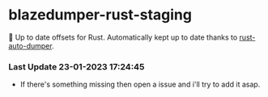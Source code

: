 # blazedumper-rust-staging

🚀 Up to date offsets for Rust. Automatically kept up to date thanks to [rust-auto-dumper](https://github.com/Akandesh/rust-auto-dumper).


### Last Update 23-01-2023 17:24:45
- If there's something missing then open a issue and i'll try to add it asap.